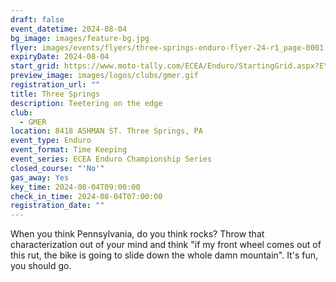 ```yaml
---
draft: false
event_datetime: 2024-08-04
bg_image: images/feature-bg.jpg
flyer: images/events/flyers/three-springs-enduro-flyer-24-r1_page-0001.jpg
expiryDate: 2024-08-04
start_grid: https://www.moto-tally.com/ECEA/Enduro/StartingGrid.aspx?EY=2024&EID=11
preview_image: images/logos/clubs/gmer.gif
registration_url: ""
title: Three Springs
description: Teetering on the edge
club:
  - GMER
location: 8418 ASHMAN ST. Three Springs, PA
event_type: Enduro
event_format: Time Keeping
event_series: ECEA Enduro Championship Series
closed_course: "'No'"
gas_away: Yes
key_time: 2024-08-04T09:00:00
check_in_time: 2024-08-04T07:00:00
registration_date: ""
---
```


When you think Pennsylvania, do you think rocks? Throw that characterization out of your mind and think "if my front wheel comes out of this rut, the bike is going to slide down the whole damn mountain". It's fun, you should go.